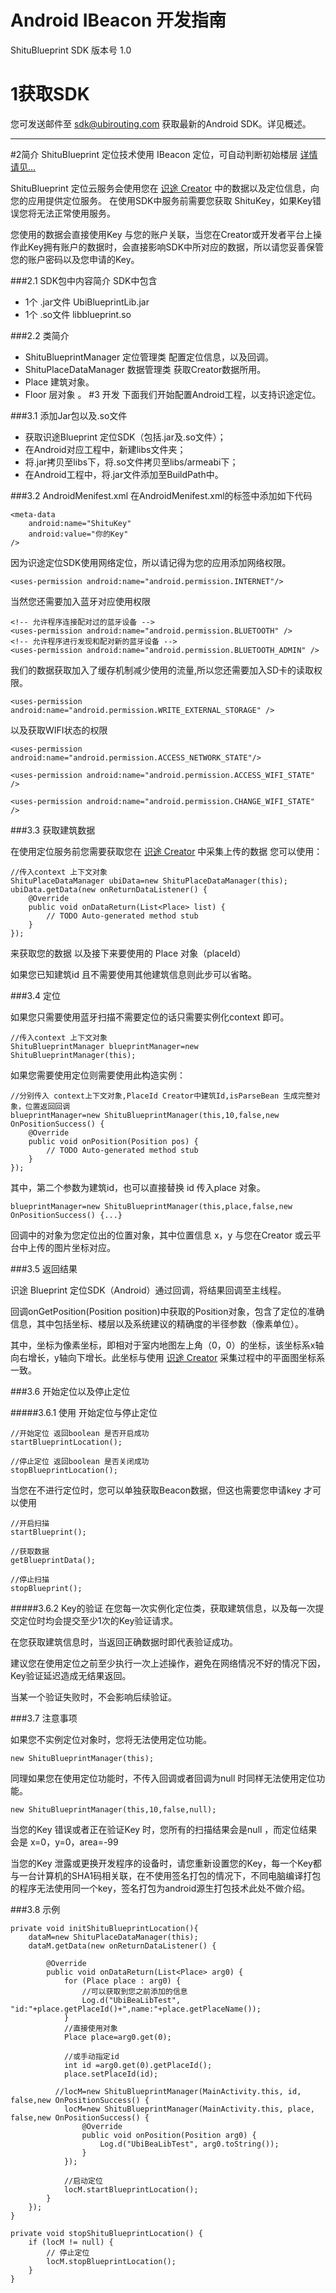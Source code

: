 Android IBeacon 开发指南
====
ShituBlueprint SDK 版本号 1.0

# 1获取SDK

您可发送邮件至 
<a href="mailto:sdk@ubirouting.com">sdk@ubirouting.com</a>  获取最新的Android SDK。详见概述。

---
#2简介
ShituBlueprint 定位技术使用 IBeacon 定位，可自动判断初始楼层 <a href="http://ubirouting.com/technology.php">详情请见...</a>

ShituBlueprint 定位云服务会使用您在 
<a href="http://ubirouting.com/#banner/1">识途 Creator</a> 
中的数据以及定位信息，向您的应用提供定位服务。
在使用SDK中服务前需要您获取 ShituKey，如果Key错误您将无法正常使用服务。

您使用的数据会直接使用Key 与您的账户关联，当您在Creator或开发者平台上操作此Key拥有账户的数据时，会直接影响SDK中所对应的数据，所以请您妥善保管您的账户密码以及您申请的Key。

###2.1 SDK包中内容简介 
SDK中包含

-  1个 .jar文件 UbiBlueprintLib.jar
-  1个 .so文件  libblueprint.so

###2.2 类简介
- ShituBlueprintManager 定位管理类 配置定位信息，以及回调。
- ShituPlaceDataManager 数据管理类 获取Creator数据所用。
- Place 建筑对象。
- Floor 层对象
。
#3 开发
下面我们开始配置Android工程，以支持识途定位。

###3.1 添加Jar包以及.so文件
- 获取识途Blueprint 定位SDK（包括.jar及.so文件）；
- 在Android对应工程中，新建libs文件夹；
- 将.jar拷贝至libs下，将.so文件拷贝至libs/armeabi下；
- 在Android工程中，将.jar文件添加至BuildPath中。

###3.2 AndroidMenifest.xml
在AndroidMenifest.xml的标签中添加如下代码

	<meta-data
    	android:name="ShituKey"
    	android:value="你的Key" 
	/>	

因为识途定位SDK使用网络定位，所以请记得为您的应用添加网络权限。

	<uses-permission android:name="android.permission.INTERNET"/>

当然您还需要加入蓝牙对应使用权限

	<!-- 允许程序连接配对过的蓝牙设备 -->
    <uses-permission android:name="android.permission.BLUETOOTH" />
    <!-- 允许程序进行发现和配对新的蓝牙设备 -->
    <uses-permission android:name="android.permission.BLUETOOTH_ADMIN" />

我们的数据获取加入了缓存机制减少使用的流量,所以您还需要加入SD卡的读取权限。

	<uses-permission android:name="android.permission.WRITE_EXTERNAL_STORAGE" />

以及获取WIFI状态的权限

	<uses-permission android:name="android.permission.ACCESS_NETWORK_STATE"/>

    <uses-permission android:name="android.permission.ACCESS_WIFI_STATE" />
        
    <uses-permission android:name="android.permission.CHANGE_WIFI_STATE" />

###3.3 获取建筑数据

在使用定位服务前您需要获取您在 
<a href="http://ubirouting.com/#banner/1">识途 Creator</a> 
中采集上传的数据 您可以使用：

	//传入context 上下文对象	
	ShituPlaceDataManager ubiData=new ShituPlaceDataManager(this);
    ubiData.getData(new onReturnDataListener() {
    	@Override
    	public void onDataReturn(List<Place> list) {
    		// TODO Auto-generated method stub
    	}
    });

来获取您的数据 以及接下来要使用的 Place 对象（placeId）

如果您已知建筑id 且不需要使用其他建筑信息则此步可以省略。

###3.4 定位

如果您只需要使用蓝牙扫描不需要定位的话只需要实例化context 即可。
	
	//传入context 上下文对象
	ShituBlueprintManager blueprintManager=new ShituBlueprintManager(this);

如果您需要使用定位则需要使用此构造实例：

	//分别传入 context上下文对象,PlaceId Creator中建筑Id,isParseBean 生成完整对象，位置返回回调
	blueprintManager=new ShituBlueprintManager(this,10,false,new OnPositionSuccess() {
		@Override
		public void onPosition(Position pos) {
			// TODO Auto-generated method stub
		}
	});

其中，第二个参数为建筑id，也可以直接替换 id 传入place 对象。

	blueprintManager=new ShituBlueprintManager(this,place,false,new OnPositionSuccess() {...}

回调中的对象为您定位出的位置对象，其中位置信息 x，y 与您在Creator 或云平台中上传的图片坐标对应。

###3.5 返回结果

识途 Blueprint 定位SDK（Android）通过回调，将结果回调至主线程。

回调onGetPosition(Position position)中获取的Position对象，包含了定位的准确信息，其中包括坐标、楼层以及系统建议的精确度的半径参数（像素单位）。

其中，坐标为像素坐标，即相对于室内地图左上角（0，0）的坐标，该坐标系x轴向右增长，y轴向下增长。此坐标与使用 <a href="http://ubirouting.com/#banner/1">识途 Creator</a>  采集过程中的平面图坐标系一致。

###3.6 开始定位以及停止定位

#####3.6.1 使用
开始定位与停止定位
	
	//开始定位 返回boolean 是否开启成功
	startBlueprintLocation();

	//停止定位 返回boolean 是否关闭成功
	stopBlueprintLocation();

当您在不进行定位时，您可以单独获取Beacon数据，但这也需要您申请key 才可以使用

	//开启扫描
	startBlueprint();

	//获取数据
	getBlueprintData();

	//停止扫描
	stopBlueprint();

#####3.6.2 Key的验证
在您每一次实例化定位类，获取建筑信息，以及每一次提交定位时均会提交至少1次的Key验证请求。

在您获取建筑信息时，当返回正确数据时即代表验证成功。

建议您在使用定位之前至少执行一次上述操作，避免在网络情况不好的情况下因，Key验证延迟造成无结果返回。

当某一个验证失败时，不会影响后续验证。

###3.7 注意事项

如果您不实例定位对象时，您将无法使用定位功能。

	new ShituBlueprintManager(this);

同理如果您在使用定位功能时，不传入回调或者回调为null 时同样无法使用定位功能。

	new ShituBlueprintManager(this,10,false,null);

当您的Key 错误或者正在验证Key 时，您所有的扫描结果会是null
，而定位结果会是 x=0，y=0，area=-99

当您的Key 泄露或更换开发程序的设备时，请您重新设置您的Key，每一个Key都与一台计算机的SHA1码相关联，在不使用签名打包的情况下，不同电脑编译打包的程序无法使用同一个key，签名打包为android源生打包技术此处不做介绍。


###3.8 示例

	private void initShituBlueprintLocation(){
    	dataM=new ShituPlaceDataManager(this);
        dataM.getData(new onReturnDataListener() {
			
			@Override
			public void onDataReturn(List<Place> arg0) {
				for (Place place : arg0) {
					//可以获取到您之前添加的信息
					Log.d("UbiBeaLibTest", "id:"+place.getPlaceId()+",name:"+place.getPlaceName());
				}
				//直接使用对象
				Place place=arg0.get(0);
				
				//或手动指定id
				int id =arg0.get(0).getPlaceId();
				place.setPlaceId(id);
				
			  //locM=new ShituBlueprintManager(MainActivity.this, id, false,new OnPositionSuccess() {
				locM=new ShituBlueprintManager(MainActivity.this, place, false,new OnPositionSuccess() {
					@Override
					public void onPosition(Position arg0) {
						Log.d("UbiBeaLibTest", arg0.toString());
					}
				});
				
				//启动定位
				locM.startBlueprintLocation();
			}
		});
    }
    
	private void stopShituBlueprintLocation() {
		if (locM != null) {
			// 停止定位
			locM.stopBlueprintLocation();
		}
	}





